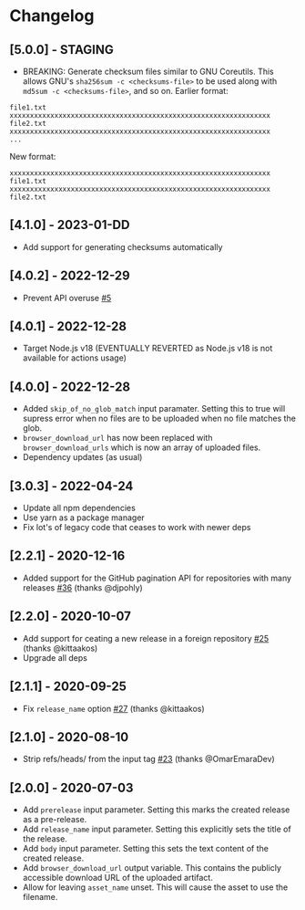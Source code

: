 # Changelog

## [5.0.0] - STAGING
- BREAKING: Generate checksum files similar to GNU Coreutils. This allows GNU's `sha256sum -c <checksums-file>` to be used along with `md5sum -c <checksums-file>`, and so on.
Earlier format:
```
file1.txt	xxxxxxxxxxxxxxxxxxxxxxxxxxxxxxxxxxxxxxxxxxxxxxxxxxxxxxxxxxxxxxxx
file2.txt	xxxxxxxxxxxxxxxxxxxxxxxxxxxxxxxxxxxxxxxxxxxxxxxxxxxxxxxxxxxxxxxx
...
```
New format:
```
xxxxxxxxxxxxxxxxxxxxxxxxxxxxxxxxxxxxxxxxxxxxxxxxxxxxxxxxxxxxxxxx	file1.txt
xxxxxxxxxxxxxxxxxxxxxxxxxxxxxxxxxxxxxxxxxxxxxxxxxxxxxxxxxxxxxxxx	file2.txt
```

## [4.1.0] - 2023-01-DD
- Add support for generating checksums automatically

## [4.0.2] - 2022-12-29
- Prevent API overuse [#5](https://github.com/termux/upload-release-action/issues/5)

## [4.0.1] - 2022-12-28
- Target Node.js v18 (EVENTUALLY REVERTED as Node.js v18 is not available for actions usage)

## [4.0.0] - 2022-12-28
- Added `skip_of_no_glob_match` input paramater. Setting this to true will supress error when no files are to be uploaded when no file matches the glob.
- `browser_download_url` has now been replaced with `browser_download_urls` which is now an array of uploaded files.
- Dependency updates (as usual)

## [3.0.3] - 2022-04-24
- Update all npm dependencies
- Use yarn as a package manager
- Fix lot's of legacy code that ceases to work with newer deps

## [2.2.1] - 2020-12-16
- Added support for the GitHub pagination API for repositories with many releases [#36](https://github.com/svenstaro/upload-release-action/pull/36) (thanks @djpohly)

## [2.2.0] - 2020-10-07
- Add support for ceating a new release in a foreign repository [#25](https://github.com/svenstaro/upload-release-action/pull/25) (thanks @kittaakos)
- Upgrade all deps

## [2.1.1] - 2020-09-25
- Fix `release_name` option [#27](https://github.com/svenstaro/upload-release-action/pull/27) (thanks @kittaakos)

## [2.1.0] - 2020-08-10
- Strip refs/heads/ from the input tag [#23](https://github.com/svenstaro/upload-release-action/pull/23) (thanks @OmarEmaraDev)

## [2.0.0] - 2020-07-03
- Add `prerelease` input parameter. Setting this marks the created release as a pre-release.
- Add `release_name` input parameter. Setting this explicitly sets the title of the release.
- Add `body` input parameter. Setting this sets the text content of the created release.
- Add `browser_download_url` output variable. This contains the publicly accessible download URL of the uploaded artifact.
- Allow for leaving `asset_name` unset. This will cause the asset to use the filename.
